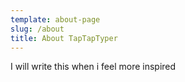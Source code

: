 ```yaml
---
template: about-page
slug: /about
title: About TapTapTyper
---
```

I will write this when i feel more inspired